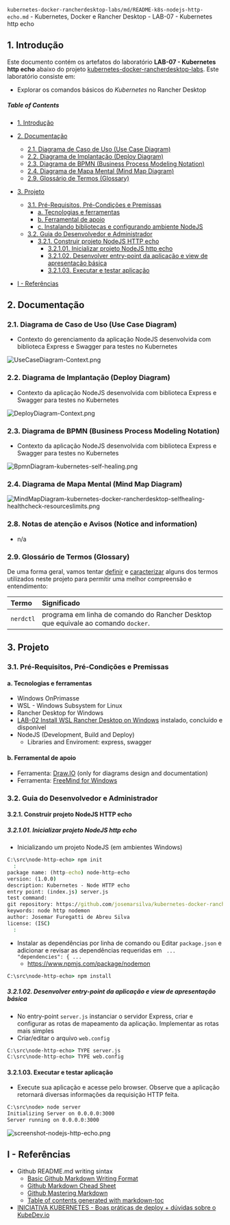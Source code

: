 `kubernetes-docker-rancherdesktop-labs/md/README-k8s-nodejs-http-echo.md` - Kubernetes, Docker e Rancher Desktop - LAB-07 - Kubernetes http echo

## 1. Introdução

Este documento contém os artefatos do laboratório **LAB-07 - Kubernetes http echo** abaixo do projeto [kubernetes-docker-rancherdesktop-labs](../README.md). Este laboratório consiste em:
* Explorar os comandos básicos do _Kubernetes_ no Rancher Desktop

##### Table of Contents  
- [1. Introdução](#1-introdução)
- [2. Documentação](#2-documentação)
  * [2.1. Diagrama de Caso de Uso (Use Case Diagram)](#21-diagrama-de-caso-de-uso-use-case-diagram)
  * [2.2. Diagrama de Implantação (Deploy Diagram)](#22-diagrama-de-implantação-deploy-diagram)
  * [2.3. Diagrama de BPMN (Business Process Modeling Notation)](#23-diagrama-de-bpmn-business-process-modeling-notation)
  * [2.4. Diagrama de Mapa Mental (Mind Map Diagram)](#24-diagrama-de-mapa-mental-mind-map-diagram)
  * [2.9. Glossário de Termos (Glossary)](#29-glossário-de-termos-glossary)
- [3. Projeto](#3-projeto)
  * [3.1. Pré-Requisitos, Pré-Condições e Premissas](#31-pré-requisitos-pré-condições-e-premissas)
    + [a. Tecnologias e ferramentas](#a-tecnologias-e-ferramentas)
    + [b. Ferramental de apoio](#b-ferramental-de-apoio)
    + [c. Instalando bibliotecas e configurando ambiente NodeJS](c-instalando-bibliotecas-e-configurando-ambiente-nodejs)
  * [3.2. Guia do Desenvolvedor e Administrador](#32-guia-do-desenvolvedor-e-administrador)
    + [3.2.1. Construir projeto NodeJS HTTP echo](#321-construir-projeto-nodejs-http-echo)
      - [3.2.1.01. Inicializar projeto NodeJS http echo](#32101-inicializar-projeto-nodejs-http-echo)
      - [3.2.1.02. Desenvolver entry-point da aplicação e view de apresentação básica](#32102-desenvolver-entry-point-da-aplica%C3%A7%C3%A3o-e-view-de-apresenta%C3%A7%C3%A3o-b%C3%A1sica)
      - [3.2.1.03. Executar e testar aplicação](#32103-executar-e-testar-aplica%C3%A7%C3%A3o)


- [I - Referências](#i---referências)



## 2. Documentação

### 2.1. Diagrama de Caso de Uso (Use Case Diagram)

* Contexto do gerenciamento da aplicação NodeJS desenvolvida com biblioteca Express e Swagger para testes no Kubernetes

![UseCaseDiagram-Context.png](../doc/uml-diagrams/UseCaseDiagram-kubernetes-ops.png) 


### 2.2. Diagrama de Implantação (Deploy Diagram)

* Contexto da aplicação NodeJS desenvolvida com biblioteca Express e Swagger para testes no Kubernetes

![DeployDiagram-Context.png](../doc/uml-diagrams/DeployDiagram-node-express-swagger-k8s.png) 


### 2.3. Diagrama de BPMN (Business Process Modeling Notation)

* Contexto da aplicação NodeJS desenvolvida com biblioteca Express e Swagger para testes no Kubernetes

![BpmnDiagram-kubernetes-self-healing.png](../doc/bpmn-diagrams/BpmnDiagram-kubernetes-self-healing.png) 


### 2.4. Diagrama de Mapa Mental (Mind Map Diagram)

![MindMapDiagram-kubernetes-docker-rancherdesktop-selfhealing-healthcheck-resourceslimits.png](../doc/mind-maps/MindMapDiagram-kubernetes-docker-rancherdesktop-selfhealing-healthcheck-resourceslimits.png) 


### 2.8. Notas de atenção e Avisos (Notice and information)

* n/a

### 2.9. Glossário de Termos (Glossary)

De uma forma geral, vamos tentar <ins>definir</ins> e <ins>caracterizar</ins> alguns dos termos utilizados neste projeto para permitir uma melhor compreensão e entendimento:

| Termo       | Significado                     |
| :---------- | :------------------------------ |
| `nerdctl`   | programa em linha de comando do Rancher Desktop que equivale ao comando `docker`. |


## 3. Projeto

### 3.1. Pré-Requisitos, Pré-Condições e Premissas

#### a. Tecnologias e ferramentas

* Windows OnPrimasse
* WSL - Windows Subsystem for Linux
* Rancher Desktop for Windows
* [LAB-02 Install WSL Rancher Desktop on Windows](README-install-wsl-rancherdesktop-windows.md) instalado, concluído e disponível
* NodeJS (Development, Build and Deploy)
  * Libraries and Enviroment: express, swagger

#### b. Ferramental de apoio

* Ferramenta: [Draw.IO](https://app.diagrams.net/) (only for diagrams design and documentation)
* Ferramenta: [FreeMind for Windows](https://freemind.br.uptodown.com/windows)


### 3.2. Guia do Desenvolvedor e Administrador

#### 3.2.1. Construir projeto NodeJS HTTP echo

##### 3.2.1.01. Inicializar projeto NodeJS http echo

* Inicializando um projeto NodeJS (em ambientes Windows)

```cmd
C:\src\node-http-echo> npm init
  :
package name: (http-echo) node-http-echo
version: (1.0.0)
description: Kubernetes - Node HTTP echo
entry point: (index.js) server.js
test command:
git repository: https://github.com/josemarsilva/kubernetes-docker-rancherdesktop-labs.git
keywords: node http nodemon
author: Josemar Furegatti de Abreu Silva
license: (ISC)
  :
```

* Instalar as dependências por linha de comando ou Editar `package.json` e adicionar e revisar as dependências requeridas em ` ... "dependencies": { ...`
  * https://www.npmjs.com/package/nodemon

```cmd
C:\src\node-http-echo> npm install
```

##### 3.2.1.02. Desenvolver entry-point da aplicação e view de apresentação básica

* No entry-point `server.js` instanciar o servidor Express, criar e configurar as rotas de mapeamento da aplicação. Implementar as rotas mais simples
* Criar/editar o arquivo `web.config`

```cmd
C:\src\node-http-echo> TYPE server.js
C:\src\node-http-echo> TYPE web.config
```

#### 3.2.1.03. Executar e testar aplicação

* Execute sua aplicação e acesse pelo browser. Observe que a aplicação retornará diversas informações da requisição HTTP feita.

```cmd
C:\src\node> node server
Initializing Server on 0.0.0.0:3000
Server running on 0.0.0.0:3000
```

![screenshot-nodejs-http-echo.png](../doc/screenshots/screenshot-nodejs-http-echo.png) 


## I - Referências

* Github README.md writing sintax
  * [Basic Github Markdown Writing Format](https://docs.github.com/pt/free-pro-team@latest/github/writing-on-github/basic-writing-and-formatting-syntax)  
  * [Github Markdown Chead Sheet](https://guides.github.com/pdfs/markdown-cheatsheet-online.pdf)
  * [Github Mastering Markdown](https://guides.github.com/features/mastering-markdown/#what)
  * [Table of contents generated with markdown-toc](http://ecotrust-canada.github.io/markdown-toc/)
* [INICIATIVA KUBERNETES - Boas práticas de deploy + dúvidas sobre o KubeDev.io](https://www.youtube.com/watch?v=YFUrhekwH64)
